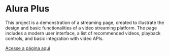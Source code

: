 # Alura Plus

This project is a demonstration of a streaming page, created to illustrate the design and basic functionalities of a video streaming platform. The page includes a modern user interface, a list of recommended videos, playback controls, and basic integration with video APIs.

[Acesse a página aqui](https://vercel.com/tatyellebarbosas-projects/alura-plus)
